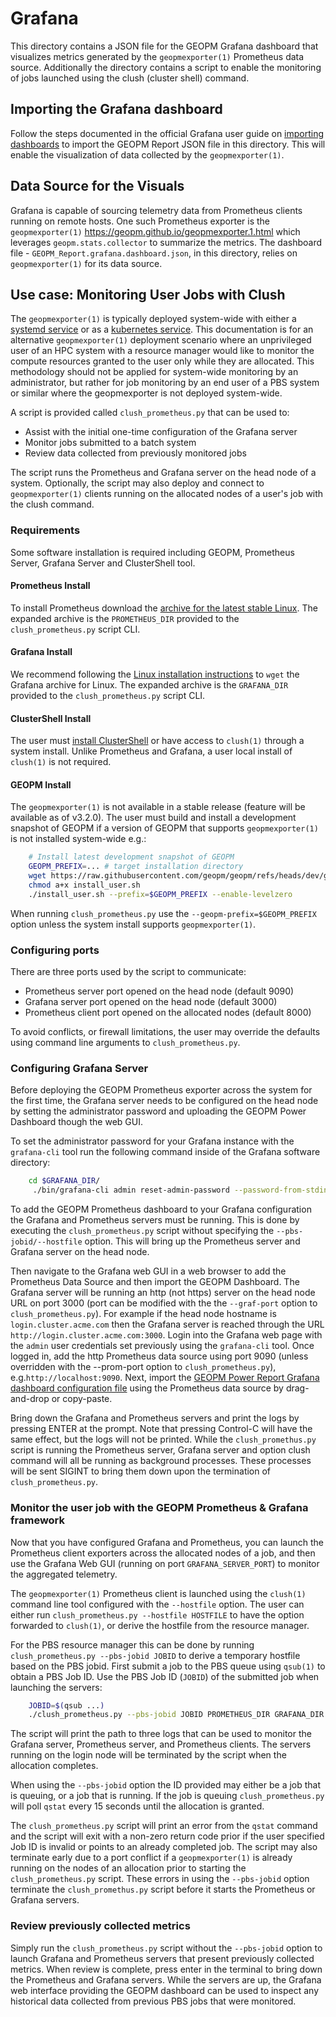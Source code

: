 # Grafana

This directory contains a JSON file for the GEOPM Grafana dashboard that
visualizes metrics generated by the `geopmexporter(1)` Prometheus data source.
Additionally the directory contains a script to enable the monitoring of jobs
launched using the clush (cluster shell) command.


## Importing the Grafana dashboard

Follow the steps documented in the official Grafana user guide on [importing
dashboards](https://grafana.com/docs/grafana/latest/dashboards/build-dashboards/import-dashboards)
to import the GEOPM Report JSON file in this directory.  This will enable the
visualization of data collected by the `geopmexporter(1)`.


## Data Source for the Visuals

Grafana is capable of sourcing telemetry data from Prometheus clients running on
remote hosts. One such Prometheus exporter is the `geopmexporter(1)`
<https://geopm.github.io/geopmexporter.1.html> which leverages
`geopm.stats.collector` to summarize the metrics. The dashboard file -
`GEOPM_Report.grafana.dashboard.json`, in this directory, relies on
`geopmexporter(1)` for its data source.


## Use case: Monitoring User Jobs with Clush

The `geopmexporter(1)` is typically deployed system-wide with either a [systemd
service](https://geopm.github.io/geopmexporter.1.html#systemd-service) or as a
[kubernetes service](https://github.com/cmcantalupo/geopm/tree/prometheus/integration/k8#deploying-prometheus-client-in-kubernetes).
This documentation is for an alternative `geopmexporter(1)` deployment scenario
where an unprivileged user of an HPC system with a resource manager would like
to monitor the compute resources granted to the user only while they are
allocated.  This methodology should not be applied for system-wide monitoring by
an administrator, but rather for job monitoring by an end user of a PBS system
or similar where the geopmexporter is not deployed system-wide.

A script is provided called `clush_prometheus.py` that can be used to:

- Assist with the initial one-time configuration of the Grafana server
- Monitor jobs submitted to a batch system
- Review data collected from previously monitored jobs

The script runs the Prometheus and Grafana server on the head node of a
system. Optionally, the script may also deploy and connect to `geopmexporter(1)`
clients running on the allocated nodes of a user's job with the clush command.


### Requirements

Some software installation is required including GEOPM, Prometheus Server,
Grafana Server and ClusterShell tool.


#### Prometheus Install

To install Prometheus download the [archive for the latest stable
Linux](https://prometheus.io/download/).  The expanded archive is the
`PROMETHEUS_DIR` provided to the `clush_prometheus.py` script CLI.


#### Grafana Install

We recommend following the [Linux installation
instructions](https://grafana.com/grafana/download?platform=linux) to `wget` the
Grafana archive for Linux.  The expanded archive is the `GRAFANA_DIR` provided
to the `clush_prometheus.py` script CLI.


#### ClusterShell Install

The user must [install
ClusterShell]((https://clustershell.readthedocs.io/en/latest/install.html)) or
have access to `clush(1)` through a system install.  Unlike Prometheus and
Grafana, a user local install of `clush(1)` is not required.


#### GEOPM Install

The `geopmexporter(1)` is not available in a stable release (feature will be
available as of v3.2.0).  The user must build and install a development snapshot
of GEOPM if a version of GEOPM that supports `geopmexporter(1)` is not installed
system-wide e.g.:

```bash
    # Install latest development snapshot of GEOPM
    GEOPM_PREFIX=... # target installation directory
    wget https://raw.githubusercontent.com/geopm/geopm/refs/heads/dev/geopmdpy/install_user.sh
    chmod a+x install_user.sh
    ./install_user.sh --prefix=$GEOPM_PREFIX --enable-levelzero
```

When running `clush_prometheus.py` use the `--geopm-prefix=$GEOPM_PREFIX` option
unless the system install supports `geopmexporter(1)`.


### Configuring ports

There are three ports used by the script to communicate:

- Prometheus server port opened on the head node (default 9090)
- Grafana server port opened on the head node (default 3000)
- Prometheus client port opened on the allocated nodes (default 8000)

To avoid conflicts, or firewall limitations, the user may override the defaults
using command line arguments to `clush_prometheus.py`.


### Configuring Grafana Server

Before deploying the GEOPM Prometheus exporter across the system for the first
time, the Grafana server needs to be configured on the head node by setting the
administrator password and uploading the GEOPM Power Dashboard though the web
GUI.

To set the administrator password for your Grafana instance with the `grafana-cli`
tool run the following command inside of the Grafana software directory:

```bash
    cd $GRAFANA_DIR/
     ./bin/grafana-cli admin reset-admin-password --password-from-stdin
```

To add the GEOPM Prometheus dashboard to your Grafana configuration the Grafana
and Prometheus servers must be running.  This is done by executing the
`clush_prometheus.py` script without specifying the `--pbs-jobid/--hostfile` option.  This
will bring up the Prometheus server and Grafana server on the head node.

Then navigate to the Grafana web GUI in a web browser to add the Prometheus Data
Source and then import the GEOPM Dashboard.  The Grafana server will be running an
http (not https) server on the head node URL on port 3000 (port can be modified
with the the `--graf-port` option to `clush_prometheus.py`).  For example if the
head node hostname is `login.cluster.acme.com` then the Grafana server is
reached through the URL `http://login.cluster.acme.com:3000`.  Login into the
Grafana web page with the `admin` user credentials set previously using the
`grafana-cli` tool.  Once logged in, add the http Prometheus data source using
port 9090 (unless overridden with the --prom-port option to
`clush_prometheus.py`), e.g.`http://localhost:9090`.  Next, import the [GEOPM
Power Report Grafana dashboard configuration
file](https://raw.githubusercontent.com/geopm/geopm/refs/heads/dev/integration/grafana/GEOPM_Report.grafana.dashboard.json)
using the Prometheus data source by drag-and-drop or copy-paste.

Bring down the Grafana and Prometheus servers and print the logs by pressing
ENTER at the prompt.  Note that pressing Control-C will have the same effect,
but the logs will not be printed.  While the `clush_promethus.py` script is
running the Prometheus server, Grafana server and option clush command will all
be running as background processes.  These processes will be sent SIGINT to
bring them down upon the termination of `clush_prometheus.py`.


### Monitor the user job with the GEOPM Prometheus & Grafana framework

Now that you have configured Grafana and Prometheus, you can launch the Prometheus
client exporters across the allocated nodes of a job, and then use the Grafana Web GUI
(running on port `GRAFANA_SERVER_PORT`) to monitor the aggregated telemetry.

The `geopmexporter(1)` Prometheus client is launched using the `clush(1)`
command line tool configured with the `--hostfile` option.  The user can either
run `clush_prometheus.py --hostfile HOSTFILE` to have the option forwarded to
`clush(1)`, or derive the hostfile from the resource manager.

For the PBS resource manager this can be done by running `clush_prometheus.py --pbs-jobid JOBID`
to derive a temporary hostfile based on the PBS jobid.  First submit a job to
the PBS queue using `qsub(1)` to obtain a PBS Job ID.  Use the PBS Job ID
(`JOBID`) of the submitted job when launching the servers:

```bash
    JOBID=$(qsub ...)
    ./clush_prometheus.py --pbs-jobid JOBID PROMETHEUS_DIR GRAFANA_DIR

```

The script will print the path to three logs that can be used to monitor the
Grafana server, Prometheus server, and Prometheus clients.  The servers running
on the login node will be terminated by the script when the allocation
completes.

When using the `--pbs-jobid` option the ID provided may either be a job that is
queuing, or a job that is running.  If the job is queuing `clush_prometheus.py`
will poll `qstat` every 15 seconds until the allocation is granted.

The `clush_prometheus.py` script will print an error from the `qstat` command
and the script will exit with a non-zero return code prior if the user
specified Job ID is invalid or points to an already completed job.  The script
may also terminate early due to a port conflict if a `geopmexporter(1)` is
already running on the nodes of an allocation prior to starting the
`clush_prometheus.py` script.  These errors in using the `--pbs-jobid` option
terminate the `clush_promethus.py` script before it starts the Prometheus or
Grafana servers.


### Review previously collected metrics

Simply run the `clush_prometheus.py` script without the `--pbs-jobid` option to
launch Grafana and Prometheus servers that present previously collected metrics.
When review is complete, press enter in the terminal to bring down the
Prometheus and Grafana servers.  While the servers are up, the Grafana web
interface providing the GEOPM dashboard can be used to inspect any historical
data collected from previous PBS jobs that were monitored.
